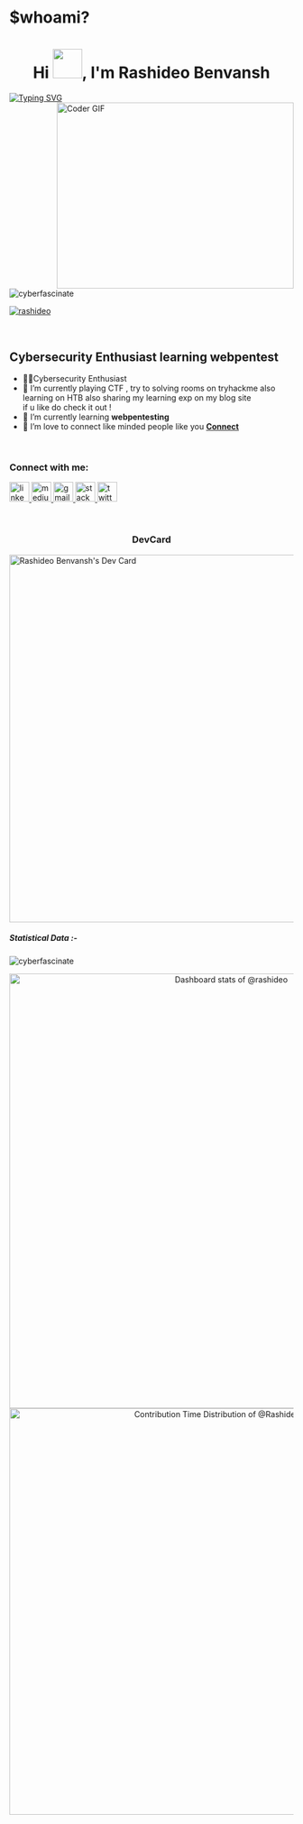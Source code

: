 <h1 align="left">$whoami?</h1>
<h1 align="center">Hi <img src="https://media.giphy.com/media/hvRJCLFzcasrR4ia7z/giphy.gif" width="52px">, I'm Rashideo Benvansh</h1>

[![Typing SVG](https://readme-typing-svg.herokuapp.com?font=Ubuntu&color=%2336BCF7&vCenter=true&height=35&lines=%23+whoami;%E2%9C%93+Web+Developer;%E2%9C%93+Pentester;%E2%9C%93+CTF+Player+;%E2%9C%93++;%E2%9C%93++)](https://git.io/typing-svg)
<img align="right" src="https://github.com/rajaprerak/rajaprerak/blob/master/developer.gif" alt="Coder GIF" width="420" height="330">



<br>

<p align="left"> <img src="https://komarev.com/ghpvc/?username=rashideo&label=Profile%20views&color=0e75b6&style=flat" alt="cyberfascinate" /> </p>
<p align="left"> <a href="https://twitter.com/rashideo" target="blank"><img src="https://img.shields.io/twitter/follow/rashideo?logo=twitter&style=for-the-badge" alt="rashideo" /></a> </p>
<br>



Cybersecurity Enthusiast learning webpentest
-------------------------------------------------------------------------------------------------------------------------------------------------------------------------------
-  🐱‍👤Cybersecurity Enthusiast
- 🔭 I’m currently playing CTF , try to solving rooms on tryhackme also learning on HTB also sharing my learning exp on my blog site  <br>if u like do check it out !
- 🌱 I’m currently learning **webpentesting**
- 🤝 I’m love to connect like minded people like you **[Connect](https://www.linkedin.com/in/rashideo/)<br>**

<br>

<h3 align="left">Connect with me:</h3>
<p align="centre">
   <a href="https://linkedin.com/in/rashideo" target="_blank">
    <img src="https://img.shields.io/static/v1?message=LinkedIn&logo=linkedin&label=&color=0077B5&logoColor=white&labelColor=&style=for-the-badge" height="35" alt="linkedin logo"  />
  </a>
  </a>
   <a href="https://medium.com/@rashideo" target="_blank">
    <img src="https://img.shields.io/static/v1?message=Medium&logo=medium&label=&color=0077B5&logoColor=white&labelColor=&style=for-the-badge" height="35" alt="medium logo"  />
  </a>
  <a href="rashideobenvansh@gmail.com" target="_blank">
    <img src="https://img.shields.io/static/v1?message=Gmail&logo=gmail&label=&color=D14836&logoColor=white&labelColor=&style=for-the-badge" height="35" alt="gmail logo"  />
  </a>
  <a href="https://stackoverflow.com/users/20077008/rashideo" target="_blank">
    <img src="https://img.shields.io/static/v1?message=Stackoverflow&logo=stackoverflow&label=&color=FE7A16&logoColor=white&labelColor=&style=for-the-badge" height="35" alt="stackoverflow logo"  />
  </a>
  <a href="https://twitter.com/rashideo" target="_blank">
    <img src="https://img.shields.io/static/v1?message=Twitter&logo=twitter&label=&color=1DA1F2&logoColor=white&labelColor=&style=for-the-badge" height="35" alt="twitter logo"  />
  </a>
</p>

<br>

<h3 align="center">DevCard</h3>

<a href="https://app.daily.dev/rashideo"><img src="https://api.daily.dev/devcards/v2/pBKCuLL1oV4lR49MdY6P5.png?type=wide&r=9k9" width="652" alt="Rashideo Benvansh's Dev Card"/></a>

<h5>Statistical Data :-</h5>

<p><img align="center" src="https://github-readme-streak-stats.herokuapp.com/?user=rashideo&theme=dark&background=0d1117&date_format=M%20j%5B%2C%20Y%5D" alt="cyberfascinate" /></p>

<a href="https://next.ossinsight.io/widgets/official/compose-user-dashboard-stats?user_id=109284457" target="_blank" style="display: block" align="center">
  <picture>
    <source media="(prefers-color-scheme: dark)" srcset="https://next.ossinsight.io/widgets/official/compose-user-dashboard-stats/thumbnail.png?user_id=109284457&image_size=auto&color_scheme=dark" width="771" height="auto">
    <img alt="Dashboard stats of @rashideo" src="https://next.ossinsight.io/widgets/official/compose-user-dashboard-stats/thumbnail.png?user_id=109284457&image_size=auto&color_scheme=light" width="771" height="auto">
  </picture>
</a>

<a href="https://next.ossinsight.io/widgets/official/analyze-user-contribution-time-distribution?user_id=109284457&period=all_times" target="_blank" style="display: block" align="center">
  <picture>
    <source media="(prefers-color-scheme: dark)" srcset="https://next.ossinsight.io/widgets/official/analyze-user-contribution-time-distribution/thumbnail.png?user_id=109284457&period=all_times&image_size=auto&color_scheme=dark" width="721" height="auto">
    <img alt="Contribution Time Distribution of @Rashideo" src="https://next.ossinsight.io/widgets/official/analyze-user-contribution-time-distribution/thumbnail.png?user_id=109284457&period=all_times&image_size=auto&color_scheme=light" width="721" height="auto">
  </picture>
</a>
